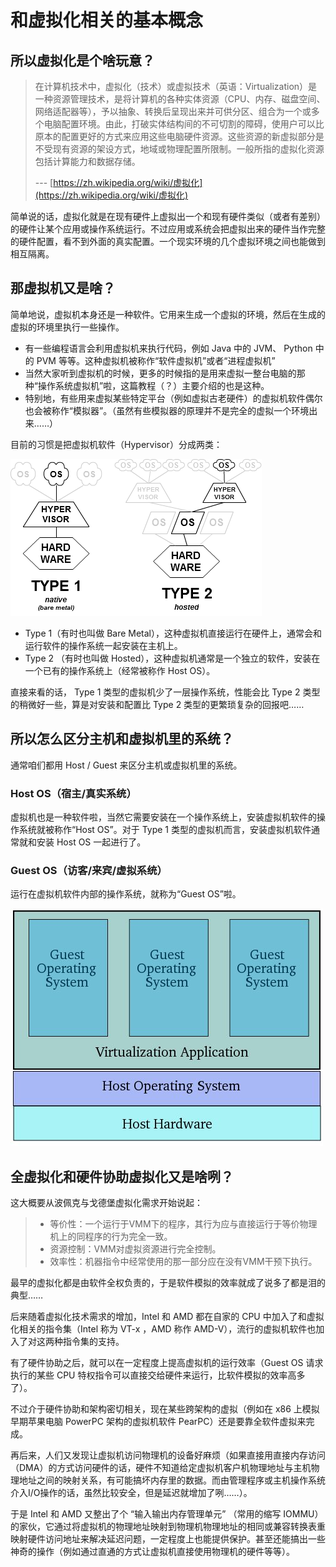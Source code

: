 # 和虚拟化相关的基本概念

## 所以虚拟化是个啥玩意？

> 在计算机技术中，虚拟化（技术）或虚拟技术（英语：Virtualization）是一种资源管理技术，是将计算机的各种实体资源（CPU、内存、磁盘空间、网络适配器等），予以抽象、转换后呈现出来并可供分区、组合为一个或多个电脑配置环境。由此，打破实体结构间的不可切割的障碍，使用户可以比原本的配置更好的方式来应用这些电脑硬件资源。这些资源的新虚拟部分是不受现有资源的架设方式，地域或物理配置所限制。一般所指的虚拟化资源包括计算能力和数据存储。
>
> --- [https://zh.wikipedia.org/wiki/虚拟化](https://zh.wikipedia.org/wiki/虚拟化)

简单说的话，虚拟化就是在现有硬件上虚拟出一个和现有硬件类似（或者有差别）的硬件让某个应用或操作系统运行。不过应用或系统会把虚拟出来的硬件当作完整的硬件配置，看不到外面的真实配置。一个现实环境的几个虚拟环境之间也能做到相互隔离。

## 那虚拟机又是啥？

简单地说，虚拟机本身还是一种软件。它用来生成一个虚拟的环境，然后在生成的虚拟的环境里执行一些操作。

* 有一些编程语言会利用虚拟机来执行代码，例如 Java 中的 JVM、 Python 中的 PVM 等等。这种虚拟机被称作“软件虚拟机”或者“进程虚拟机”
* 当然大家听到虚拟机的时候，更多的时候指的是用来虚拟一整台电脑的那种“操作系统虚拟机”啦，这篇教程（？）主要介绍的也是这种。
* 特别地，有些用来虚拟某些特定平台（例如虚拟古老硬件）的虚拟机软件偶尔也会被称作“模拟器”。（虽然有些模拟器的原理并不是完全的虚拟一个环境出来……）

目前的习惯是把虚拟机软件（Hypervisor）分成两类：

![&#x4E24;&#x7C7B;&#x865A;&#x62DF;&#x673A;&#x8F6F;&#x4EF6;&#x7684;&#x7ED3;&#x6784;&#x56FE;](../.gitbook/assets/assets_-lswox59kdsoo27x5ilm_-l_etkzz9f6y4cib2kxe_-l_etl9nepyemqfxcose_hypervisor.png)

* Type 1（有时也叫做 Bare Metal），这种虚拟机直接运行在硬件上，通常会和运行软件的操作系统一起安装在主机上。
* Type 2 （有时也叫做 Hosted），这种虚拟机通常是一个独立的软件，安装在一个已有的操作系统上（经常被称作 Host OS）。

直接来看的话， Type 1 类型的虚拟机少了一层操作系统，性能会比 Type 2 类型的稍微好一些，算是对安装和配置比 Type 2 类型的更繁琐复杂的回报吧……

## 所以怎么区分主机和虚拟机里的系统？

通常咱们都用 Host / Guest 来区分主机或虚拟机里的系统。

### **Host OS（宿主/真实系统）**

虚拟机也是一种软件啦，当然它需要安装在一个操作系统上，安装虚拟机软件的操作系统就被称作“Host OS”。对于 Type 1 类型的虚拟机而言，安装虚拟机软件通常就和安装 Host OS 一起进行了。

### **Guest OS（访客/来宾/虚拟系统）**

运行在虚拟机软件内部的操作系统，就称为“Guest OS”啦。

![&#x865A;&#x62DF;&#x5316;&#x8F6F;&#x4EF6;&#x7684;&#x5178;&#x578B;&#x7ED3;&#x6784;&#xFF0C;&#x4ECE;&#x4E0A;&#x5230;&#x4E0B;&#x5206;&#x522B;&#x662F;&#x865A;&#x62DF;&#x673A;&#x8F6F;&#x4EF6;&#x3001;Host OS &#x548C;&#x4E3B;&#x673A;&#x786C;&#x4EF6;&#x3002;](../.gitbook/assets/guest_os_diagram.jpg)

## 全虚拟化和硬件协助虚拟化又是啥咧？

这大概要从波佩克与戈德堡虚拟化需求开始说起：

> * 等价性：一个运行于VMM下的程序，其行为应与直接运行于等价物理机上的同程序的行为完全一致。
> * 资源控制：VMM对虚拟资源进行完全控制。 
> * 效率性：机器指令中经常使用的那一部分应在没有VMM干预下执行。

最早的虚拟化都是由软件全权负责的，于是软件模拟的效率就成了说多了都是泪的典型……

后来随着虚拟化技术需求的增加，Intel 和 AMD 都在自家的 CPU 中加入了和虚拟化相关的指令集（Intel 称为 VT-x ，AMD 称作 AMD-V），流行的虚拟机软件也加入了对这两种指令集的支持。

有了硬件协助之后，就可以在一定程度上提高虚拟机的运行效率（Guest OS 请求执行的某些 CPU 特权指令可以直接交给硬件来运行，比软件模拟的效率高多了）。

不过介于硬件协助和架构密切相关，现在某些跨架构的虚拟（例如在 x86 上模拟早期苹果电脑 PowerPC 架构的虚拟机软件 PearPC）还是要靠全软件虚拟来完成。

再后来，人们又发现让虚拟机访问物理机的设备好麻烦（如果直接用直接内存访问（DMA）的方式访问硬件的话，硬件不知道给定虚拟机客户机物理地址与主机物理地址之间的映射关系，有可能搞坏内存里的数据。而由管理程序或主机操作系统介入I/O操作的话，虽然比较安全，但是延迟就增加了咧……）。

于是 Intel 和 AMD 又整出了个 “输入输出内存管理单元” （常用的缩写 IOMMU）的家伙，它通过将虚拟机的物理地址映射到物理机物理地址的相同或兼容转换表重映射硬件访问地址来解决延迟问题，一定程度上也能提供保护。甚至还能搞出一些神奇的操作（例如通过直通的方式让虚拟机直接使用物理机的硬件等等）。

